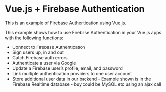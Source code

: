 # Vue.js + Firebase Authentication

This is an example of Firebase Authentication using Vue.js.

This example shows how to use Firebase Authentication in your Vue.js apps with the following functions:

- Connect to Firebase Authentication
- Sign users up, in and out
- Catch Firebase auth errors
- Authenticate a user via Google
- Update a Firebase user’s profile, email, and password
- Link multiple authentication providers to one user account
- Store additional user data in our backend - Example shown is in the Firebase Realtime database - buy could be MySQL etc using an ajax call
